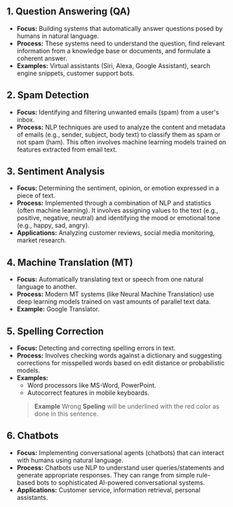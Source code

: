## 1. Question Answering (QA)

*   **Focus:** Building systems that automatically answer questions posed by humans in natural language.
*   **Process:** These systems need to understand the question, find relevant information from a knowledge base or documents, and formulate a coherent answer.
*   **Examples:** Virtual assistants (Siri, Alexa, Google Assistant), search engine snippets, customer support bots.

## 2. Spam Detection

*   **Focus:** Identifying and filtering unwanted emails (spam) from a user's inbox.
*   **Process:** NLP techniques are used to analyze the content and metadata of emails (e.g., sender, subject, body text) to classify them as spam or not spam (ham). This often involves machine learning models trained on features extracted from email text.

## 3. Sentiment Analysis

*   **Focus:** Determining the sentiment, opinion, or emotion expressed in a piece of text.
*   **Process:** Implemented through a combination of NLP and statistics (often machine learning). It involves assigning values to the text (e.g., positive, negative, neutral) and identifying the mood or emotional tone (e.g., happy, sad, angry).
*   **Applications:** Analyzing customer reviews, social media monitoring, market research.

## 4. Machine Translation (MT)

*   **Focus:** Automatically translating text or speech from one natural language to another.
*   **Process:** Modern MT systems (like Neural Machine Translation) use deep learning models trained on vast amounts of parallel text data.
*   **Example:** Google Translator.

## 5. Spelling Correction

*   **Focus:** Detecting and correcting spelling errors in text.
*   **Process:** Involves checking words against a dictionary and suggesting corrections for misspelled words based on edit distance or probabilistic models.
*   **Examples:**
    *   Word processors like MS-Word, PowerPoint.
    *   Autocorrect features in mobile keyboards.
    > **Example** Wrong **Speling** will be underlined with the red color as done in this sentence.

## 6. Chatbots

*   **Focus:** Implementing conversational agents (chatbots) that can interact with humans using natural language.
*   **Process:** Chatbots use NLP to understand user queries/statements and generate appropriate responses. They can range from simple rule-based bots to sophisticated AI-powered conversational systems.
*   **Applications:** Customer service, information retrieval, personal assistants.